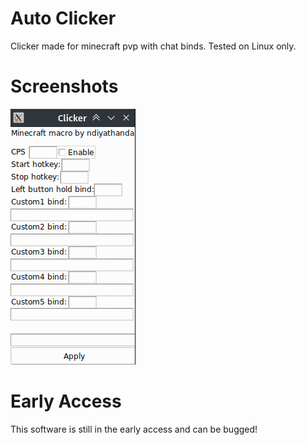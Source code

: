 # Auto Clicker
Clicker made for minecraft pvp with chat binds. Tested on Linux only.

# Screenshots
![](Screenshot_62.png)

# Early Access
This software is still in the early access and can be bugged!
